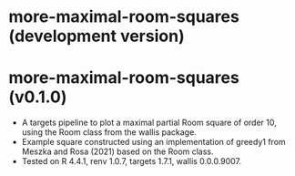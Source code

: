# more-maximal-room-squares (development version)

# more-maximal-room-squares (v0.1.0)

* A targets pipeline to plot a maximal partial Room square of order 10, using the Room class from the wallis package.
* Example square constructed using an implementation of greedy1 from Meszka and Rosa (2021) based on the Room class.
* Tested on R 4.4.1, renv 1.0.7, targets 1.7.1, wallis 0.0.0.9007.
